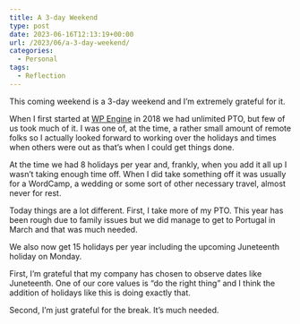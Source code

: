 ```yaml
---
title: A 3-day Weekend
type: post
date: 2023-06-16T12:13:19+00:00
url: /2023/06/a-3-day-weekend/
categories:
  - Personal
tags:
  - Reflection
---
```


This coming weekend is a 3-day weekend and I’m extremely grateful for it.

When I first started at [WP Engine][1] in 2018 we had unlimited PTO, but few of us took much of it. I was one of, at the time, a rather small amount of remote folks so I actually looked forward to working over the holidays and times when others were out as that’s when I could get things done.

At the time we had 8 holidays per year and, frankly, when you add it all up I wasn’t taking enough time off. When I did take something off it was usually for a WordCamp, a wedding or some sort of other necessary travel, almost never for rest.

Today things are a lot different. First, I take more of my PTO. This year has been rough due to family issues but we did manage to get to Portugal in March and that was much needed.

We also now get 15 holidays per year including the upcoming Juneteenth holiday on Monday.

First, I’m grateful that my company has chosen to observe dates like Juneteenth. One of our core values is “do the right thing” and I think the addition of holidays like this is doing exactly that.

Second, I’m just grateful for the break. It’s much needed.

 [1]: https://wpengine.com